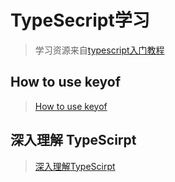 # TypeSecript学习
> 学习资源来自[typescript入门教程](http://ts.xcatliu.com/introduction/what-is-typescript.html)
## How to use keyof
> [How to use keyof](https://blog.logrocket.com/how-to-use-keyof-operator-typescript/#:~:text=keyof%20T%20returns%20a%20union%20of%20string%20literal,be%20assigned%20to%20the%20string%20literal%20union%20types)


## 深入理解 TypeScirpt
> [深入理解TypeScirpt](https://jkchao.github.io/typescript-book-chinese/)